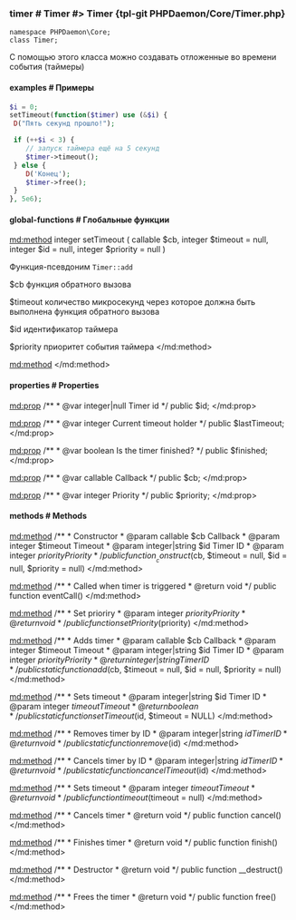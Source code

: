 ### timer # Timer #> Timer {tpl-git PHPDaemon/Core/Timer.php}

```php:p
namespace PHPDaemon\Core;
class Timer;
```

С помощью этого класса можно создавать отложенные во времени события (таймеры)

#### examples # Примеры

```php
$i = 0;
setTimeout(function($timer) use (&$i) {
 D("Пять секунд прошло!");

 if (++$i < 3) {
    // запуск таймера ещё на 5 секунд
    $timer->timeout();
 } else {
    D('Конец');
    $timer->free();
 }
}, 5e6);
```

#### global-functions # Глобальные функции 

<md:method>
integer setTimeout ( callable $cb, integer $timeout = null, integer $id = null, integer $priority = null )

Функция-псевдоним `Timer::add`

$cb
функция обратного вызова

$timeout
количество микросекунд через которое должна быть выполнена функция обратного вызова

$id
идентификатор таймера

$priority
приоритет события таймера
</md:method>

<md:method>
</md:method>

<!-- include-namespace path="\PHPDaemon\Core\Timer" commit="" level="" access="" -->
#### properties # Properties

<md:prop>
/**
	 * @var integer|null Timer id
	 */
public $id;
</md:prop>

<md:prop>
/**
	 * @var integer Current timeout holder
	 */
public $lastTimeout;
</md:prop>

<md:prop>
/**
	 * @var boolean Is the timer finished?
	 */
public $finished;
</md:prop>

<md:prop>
/**
	 * @var callable Callback
	 */
public $cb;
</md:prop>

<md:prop>
/**
	 * @var integer Priority
	 */
public $priority;
</md:prop>

#### methods # Methods

<md:method>
/**
	 * Constructor
	 * @param  callable       $cb       Callback
	 * @param  integer        $timeout  Timeout
	 * @param  integer|string $id       Timer ID
	 * @param  integer        $priority Priority
	 */
public function __construct($cb, $timeout = null, $id = null, $priority = null)
</md:method>

<md:method>
/**
	 * Called when timer is triggered
	 * @return void
	 */
public function eventCall()
</md:method>

<md:method>
/**
	 * Set prioriry
	 * @param  integer $priority Priority
	 * @return void
	 */
public function setPriority($priority)
</md:method>

<md:method>
/**
	 * Adds timer
	 * @param  callable       $cb       Callback
	 * @param  integer        $timeout  Timeout
	 * @param  integer|string $id       Timer ID
	 * @param  integer        $priority Priority
	 * @return integer|string           Timer ID
	 */
public static function add($cb, $timeout = null, $id = null, $priority = null)
</md:method>

<md:method>
/**
	 * Sets timeout
	 * @param  integer|string $id       Timer ID
	 * @param  integer        $timeout  Timeout
	 * @return boolean
	 */
public static function setTimeout($id, $timeout = NULL)
</md:method>

<md:method>
/**
	 * Removes timer by ID
	 * @param  integer|string $id Timer ID
	 * @return void
	 */
public static function remove($id)
</md:method>

<md:method>
/**
	 * Cancels timer by ID
	 * @param  integer|string $id Timer ID
	 * @return void
	 */
public static function cancelTimeout($id)
</md:method>

<md:method>
/**
	 * Sets timeout
	 * @param  integer $timeout Timeout
	 * @return void
	 */
public function timeout($timeout = null)
</md:method>

<md:method>
/**
	 * Cancels timer
	 * @return void
	 */
public function cancel()
</md:method>

<md:method>
/**
	 * Finishes timer
	 * @return void
	 */
public function finish()
</md:method>

<md:method>
/**
	 * Destructor
	 * @return void
	 */
public function __destruct()
</md:method>

<md:method>
/**
	 * Frees the timer
	 * @return void
	 */
public function free()
</md:method>


<!--/ include-namespace -->
